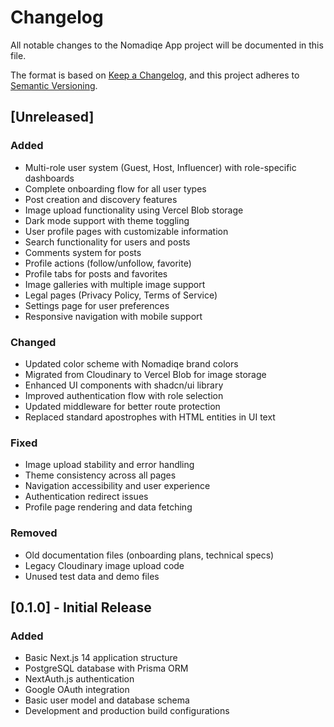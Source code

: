 # Changelog

All notable changes to the Nomadiqe App project will be documented in this file.

The format is based on [Keep a Changelog](https://keepachangelog.com/en/1.0.0/),
and this project adheres to [Semantic Versioning](https://semver.org/spec/v2.0.0.html).

## [Unreleased]

### Added
- Multi-role user system (Guest, Host, Influencer) with role-specific dashboards
- Complete onboarding flow for all user types
- Post creation and discovery features
- Image upload functionality using Vercel Blob storage
- Dark mode support with theme toggling
- User profile pages with customizable information
- Search functionality for users and posts
- Comments system for posts
- Profile actions (follow/unfollow, favorite)
- Profile tabs for posts and favorites
- Image galleries with multiple image support
- Legal pages (Privacy Policy, Terms of Service)
- Settings page for user preferences
- Responsive navigation with mobile support

### Changed
- Updated color scheme with Nomadiqe brand colors
- Migrated from Cloudinary to Vercel Blob for image storage
- Enhanced UI components with shadcn/ui library
- Improved authentication flow with role selection
- Updated middleware for better route protection
- Replaced standard apostrophes with HTML entities in UI text

### Fixed
- Image upload stability and error handling
- Theme consistency across all pages
- Navigation accessibility and user experience
- Authentication redirect issues
- Profile page rendering and data fetching

### Removed
- Old documentation files (onboarding plans, technical specs)
- Legacy Cloudinary image upload code
- Unused test data and demo files

## [0.1.0] - Initial Release

### Added
- Basic Next.js 14 application structure
- PostgreSQL database with Prisma ORM
- NextAuth.js authentication
- Google OAuth integration
- Basic user model and database schema
- Development and production build configurations